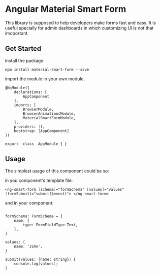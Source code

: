 
# Angular Material Smart Form

  

This library is supposed to help developers make forms fast and easy. It is useful specially for admin dashboards in which customizing UI is not that imoportant.

  

## Get Started

  

install the package

`npm install material-smart-form --save`

import the module in your own module. 
```
@NgModule({
	declarations: [
		AppComponent
	],
	imports: [
		BrowserModule,
		BrowserAnimationsModule,
		MaterialSmartFormModule,
	],
	providers: [],
	bootstrap: [AppComponent]
})

export  class  AppModule { }
```

## Usage

The simplest usage of this component could be so:

in you component's template file:

`<ng-smart-form [schema]="formSchema" [values]="values" (formSubmit)="submit($event)"> </ng-smart-form>`

and in your component:

  

```

formSchema: FormSchema = {
	name: {
		type: FormFieldType.Text,
	},
}

values: {
	name: 'John',
}

submit(values: {name: string}) {
	console.log(values);
}

```

